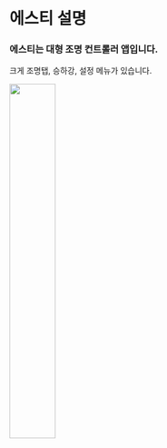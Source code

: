 # 에스티 설명

### 에스티는 대형 조명 컨트롤러 앱입니다.

크게 조명탭, 승하강, 설정 메뉴가 있습니다.

<img width="40%" height="40%" src="https://user-images.githubusercontent.com/38831314/110316429-100ca280-804e-11eb-8e55-9670d2323d93.jpg">
